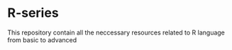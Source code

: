 # R-series
This repository contain all the neccessary resources related to R language from basic to advanced
